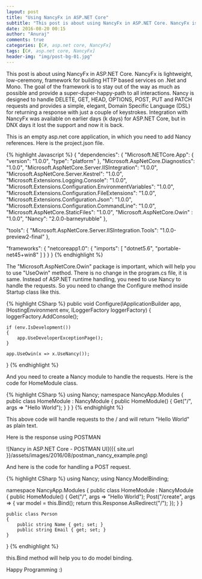 ```yaml
---
layout: post
title: "Using NancyFx in ASP.NET Core"
subtitle: "This post is about using NancyFx in ASP.NET Core. NancyFx is lightweight, low-ceremony, framework for building HTTP based services on .Net and Mono. The goal of the framework is to stay out of the way as much as possible and provide a super-duper-happy-path to all interactions."
date: 2016-08-20 00:15
author: "Anuraj"
comments: true
categories: [C#, asp.net core, NancyFx]
tags: [C#, asp.net core, NancyFx]
header-img: "img/post-bg-01.jpg"
---
```

This post is about using NancyFx in ASP.NET Core. NancyFx is lightweight, low-ceremony, framework for building HTTP based services on .Net and Mono. The goal of the framework is to stay out of the way as much as possible and provide a super-duper-happy-path to all interactions. Nancy is designed to handle DELETE, GET, HEAD, OPTIONS, POST, PUT and PATCH requests and provides a simple, elegant, Domain Specific Language (DSL) for returning a response with just a couple of keystrokes. Integration with NancyFx was available on earlier days (k days) for ASP.NET Core, but in DNX days it lost the support and now it is back. 

This is an empty asp.net core application, in which you need to add Nancy references. Here is the project.json file.

{% highlight Javascript %}
{
  "dependencies": {
    "Microsoft.NETCore.App": {
      "version": "1.0.0",
      "type": "platform"
    },
    "Microsoft.AspNetCore.Diagnostics": "1.0.0",
    "Microsoft.AspNetCore.Server.IISIntegration": "1.0.0",
    "Microsoft.AspNetCore.Server.Kestrel": "1.0.0",
    "Microsoft.Extensions.Logging.Console": "1.0.0",
    "Microsoft.Extensions.Configuration.EnvironmentVariables": "1.0.0",
    "Microsoft.Extensions.Configuration.FileExtensions": "1.0.0",
    "Microsoft.Extensions.Configuration.Json": "1.0.0",
    "Microsoft.Extensions.Configuration.CommandLine": "1.0.0",
    "Microsoft.AspNetCore.StaticFiles": "1.0.0",
    "Microsoft.AspNetCore.Owin" : "1.0.0",
    "Nancy": "2.0.0-barneyrubble"
  },

  "tools": {
    "Microsoft.AspNetCore.Server.IISIntegration.Tools": "1.0.0-preview2-final"
  },

  "frameworks": {
    "netcoreapp1.0": {
      "imports": [
        "dotnet5.6",
        "portable-net45+win8"
      ]
    }
  }
}
{% endhighlight %}

The "Microsoft.AspNetCore.Owin" package is important, which will help you to use "UseOwin" method. There is no change in the program.cs file, it is same. Instead of ASP.NET runtime handling, you need to use Nancy to handle the requests. So you need to change the Configure method inside Startup class like this.

{% highlight CSharp %}
public void Configure(IApplicationBuilder app, IHostingEnvironment env, ILoggerFactory loggerFactory)
{
    loggerFactory.AddConsole();

    if (env.IsDevelopment())
    {
        app.UseDeveloperExceptionPage();
    }
    
    app.UseOwin(x => x.UseNancy());
}
{% endhighlight %}

And you need to create a Nancy module to handle the requests. Here is the code for HomeModule class.

{% highlight CSharp %}
using Nancy;
namespace NancyApp.Modules
{
    public class HomeModule : NancyModule
    {
        public HomeModule()
        {
            Get("/", args => "Hello World");
        }
    }
}
{% endhighlight %}

This above code will handle requests to the / and will return "Hello World" as plain text.

Here is the response using POSTMAN

![Nancy in ASP.NET Core - POSTMAN UI]({{ site.url }}/assets/images/2016/08/postman_nancy_example.png)

And here is the code for handling a POST request.

{% highlight CSharp %}
using Nancy;
using Nancy.ModelBinding;

namespace NancyApp.Modules
{
    public class HomeModule : NancyModule
    {
        public HomeModule()
        {
            Get("/", args => "Hello World");
            Post("/create", args =>
            {
                var model = this.Bind<Person>();
                return this.Response.AsRedirect("/");
            });
        }
    }

    public class Person
    {
        public string Name { get; set; }
        public string Email { get; set; }
    }
}
{% endhighlight %}

this.Bind method will help you to do model binding.

Happy Programming :)
